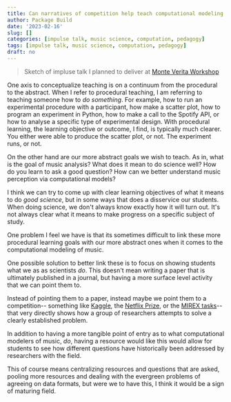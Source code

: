 ```yaml
---
title: Can narratives of competition help teach computational modeling of music?
author: Package Build
date: '2023-02-16'
slug: []
categories: [impulse talk, music science, computation, pedagogy]
tags: [impulse talk, music science, computation, pedagogy]
draft: no
---
```


> Sketch of impluse talk I planned to deliver at [Monte Verita Workshop](https://davidjohnbaker.rbind.io/posts/2023-02-09-monte-verit-workshop-2023/)

One axis to conceptualize teaching is on a continuum from the procedural to the abstract. 
When I refer to procedural teaching, I am referring to teaching someone how to _do something_.
For example, how to run an experimental procedure with a participant, how make a scatter plot, how to program an experiment in Python, how to make a call to the Spotify API, or how to analyse a specific type of experimental design.
With procedural learning, the learning objective or outcome, I find, is typically much clearer.
You either were able to produce the scatter plot, or not.
The experiment runs, or not. 

On the other hand are our more abstract goals we wish to teach. 
As in, what is the goal of music analysis?
What does it mean to do science well?
How do you learn to ask a good question? 
How can we better understand music perception via computational models? 

I think we can try to come up with clear learning objectives of what it means to do _good science_, but in some ways that does a disservice our students.
When doing science, we don't always know exactly how it will turn out. 
It's not always clear what it means to make progress on a specific subject of study.

One problem I feel we have is that its sometimes difficult to link these more procedural learning goals with our more abstract ones when it comes to the computational modeling of music.

One possible solution to better link these is to focus on showing students what we as as scientists _do_.
This doesn't mean writing a paper that is ultimately published in a journal, but having a more surface level activity that we can point them to.

Instead of pointing them to a paper, instead maybe we point them to a competition-- something like [Kaggle](https://www.kaggle.com/), the [Netflix Prize](https://en.wikipedia.org/wiki/Netflix_Prize), or the [MIREX tasks](https://www.music-ir.org/mirex/wiki/MIREX_HOME)-- that very directly shows how a group of researchers attempts to solve a clearly established problem. 

In addition to having a more tangible point of entry as to what computational modelers of music, _do_, having a resource would like this would allow for students to see how different questions have historically been addressed by researchers with the field.

This of course means centralizing resources and questions that are asked, pooling more resources and dealing with the evergreen problems of agreeing on data formats, but were we to have this, I think it would be a sign of maturing field. 